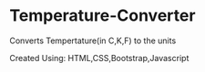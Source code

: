 # Temperature-Converter

Converts Tempertature(in C,K,F) to the units


Created Using: 
HTML,CSS,Bootstrap,Javascript
 

 
 

